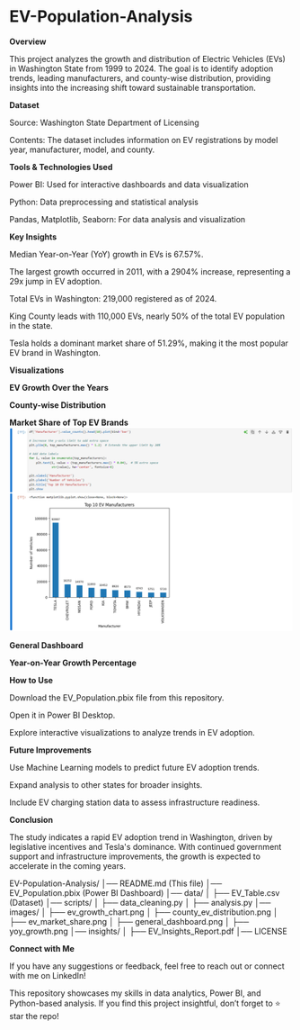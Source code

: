# EV-Population-Analysis
 
**Overview**

This project analyzes the growth and distribution of Electric Vehicles (EVs) in Washington State from 1999 to 2024. The goal is to identify adoption trends, leading manufacturers, and county-wise distribution, providing insights into the increasing shift toward sustainable transportation.

**Dataset**

Source: Washington State Department of Licensing

Contents: The dataset includes information on EV registrations by model year, manufacturer, model, and county.

**Tools & Technologies Used**

Power BI: Used for interactive dashboards and data visualization

Python: Data preprocessing and statistical analysis

Pandas, Matplotlib, Seaborn: For data analysis and visualization

**Key Insights**

Median Year-on-Year (YoY) growth in EVs is 67.57%.

The largest growth occurred in 2011, with a 2904% increase, representing a 29x jump in EV adoption.

Total EVs in Washington: 219,000 registered as of 2024.

King County leads with 110,000 EVs, nearly 50% of the total EV population in the state.

Tesla holds a dominant market share of 51.29%, making it the most popular EV brand in Washington.

**Visualizations**

**EV Growth Over the Years**



**County-wise Distribution**



**Market Share of Top EV Brands**
![imagealt](https://github.com/zeeshan0699/EV-Population-Analysis/blob/main/Top%2010%20Manufacturer.png?raw=true)


**General Dashboard**



**Year-on-Year Growth Percentage**

**How to Use**

Download the EV_Population.pbix file from this repository.

Open it in Power BI Desktop.

Explore interactive visualizations to analyze trends in EV adoption.

**Future Improvements**

Use Machine Learning models to predict future EV adoption trends.

Expand analysis to other states for broader insights.

Include EV charging station data to assess infrastructure readiness.

**Conclusion**

The study indicates a rapid EV adoption trend in Washington, driven by legislative incentives and Tesla's dominance. With continued government support and infrastructure improvements, the growth is expected to accelerate in the coming years.

EV-Population-Analysis/
│── README.md  (This file)
│── EV_Population.pbix  (Power BI Dashboard)
│── data/
│   ├── EV_Table.csv  (Dataset)
│── scripts/
│   ├── data_cleaning.py
│   ├── analysis.py
│── images/
│   ├── ev_growth_chart.png
│   ├── county_ev_distribution.png
│   ├── ev_market_share.png
│   ├── general_dashboard.png
│   ├── yoy_growth.png
│── insights/
│   ├── EV_Insights_Report.pdf
│── LICENSE

**Connect with Me**

If you have any suggestions or feedback, feel free to reach out or connect with me on LinkedIn!

This repository showcases my skills in data analytics, Power BI, and Python-based analysis. If you find this project insightful, don’t forget to ⭐ star the repo!


